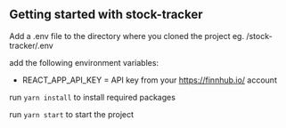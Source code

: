 ## Getting started with stock-tracker
Add a .env file to the directory where you cloned the project
eg. /stock-tracker/.env

add the following environment variables:
- REACT_APP_API_KEY = API key from your https://finnhub.io/ account

run `yarn install` to install required packages

run `yarn start` to start the project

